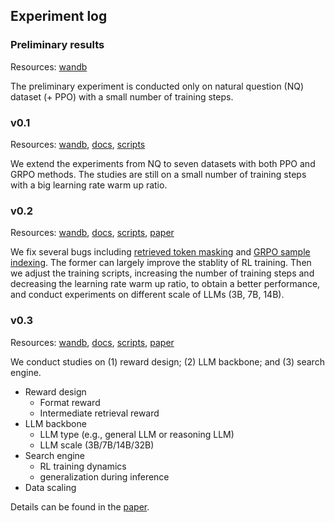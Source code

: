 
## Experiment log

### Preliminary results 

Resources: [wandb](https://wandb.ai/peterjin/Search-R1-open)


The preliminary experiment is conducted only on natural question (NQ) dataset (+ PPO) with a small number of training steps.


### v0.1

Resources: [wandb](https://wandb.ai/peterjin/Search-R1-nq_hotpotqa_train), [docs](https://github.com/PeterGriffinJin/Search-R1/tree/main/scripts/nq_hotpotqa), [scripts](https://github.com/PeterGriffinJin/Search-R1/tree/main/scripts/nq_hotpotqa/v0.1)


We extend the experiments from NQ to seven datasets with both PPO and GRPO methods. The studies are still on a small number of training steps with a big learning rate warm up ratio.


### v0.2

Resources: [wandb](https://wandb.ai/peterjin/Search-R1-v0.2), [docs](https://github.com/PeterGriffinJin/Search-R1/tree/main/scripts/nq_hotpotqa), [scripts](https://github.com/PeterGriffinJin/Search-R1/tree/main/scripts/nq_hotpotqa/v0.2), [paper](https://arxiv.org/abs/2503.09516)


We fix several bugs including [retrieved token masking](https://github.com/PeterGriffinJin/Search-R1/pull/21) and [GRPO sample indexing](https://github.com/PeterGriffinJin/Search-R1/commit/9ec2fa9892fbf0315d0c67b4dc08ae8f6cf5f378). 
The former can largely improve the stablity of RL training. 
Then we adjust the training scripts, increasing the number of training steps and decreasing the learning rate warm up ratio, to obtain a better performance, and conduct experiments on different scale of LLMs (3B, 7B, 14B).


### v0.3

Resources: [wandb](https://wandb.ai/peterjin/Search-R1-v0.3), [docs](https://github.com/PeterGriffinJin/Search-R1/tree/main/scripts/nq_hotpotqa), [scripts](https://github.com/PeterGriffinJin/Search-R1/tree/main/scripts/nq_hotpotqa/v0.3), [paper](https://arxiv.org/abs/2505.15117)

We conduct studies on (1) reward design; (2) LLM backbone; and (3) search engine.

- Reward design
  - Format reward
  - Intermediate retrieval reward
- LLM backbone
  - LLM type (e.g., general LLM or reasoning LLM)
  - LLM scale (3B/7B/14B/32B)
- Search engine
  - RL training dynamics
  - generalization during inference
- Data scaling

Details can be found in the [paper](https://arxiv.org/abs/2505.15117).
